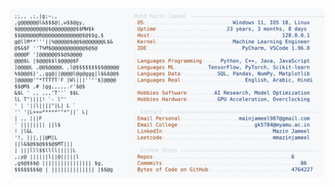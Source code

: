 <picture>
  <source srcset="https://raw.githubusercontent.com/mmazinjameel/mmazinjameel/main/dark_mode.svg?v=1739419901" media="(prefers-color-scheme: dark)">
  <img src="https://raw.githubusercontent.com/mmazinjameel/mmazinjameel/main/light_mode.svg?v=1739419901">
</picture>
